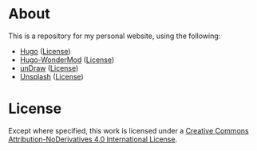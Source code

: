 # About

This is a repository for my personal website, using the following:

- [Hugo](https://github.com/gohugoio/hugo) ([License](https://github.com/gohugoio/hugo/blob/master/LICENSE))
- [Hugo-WonderMod](https://github.com/Wonderfall/hugo-WonderMod) ([License](https://github.com/Wonderfall/hugo-WonderMod/blob/master/LICENSE))
- [unDraw](https://undraw.co/) ([License](https://undraw.co/license))
- [Unsplash](https://unsplash.com/) ([License](https://unsplash.com/license))

# License

Except where specified, this work is licensed under a [Creative Commons Attribution-NoDerivatives 4.0 International License](http://creativecommons.org/licenses/by-nd/4.0/).

